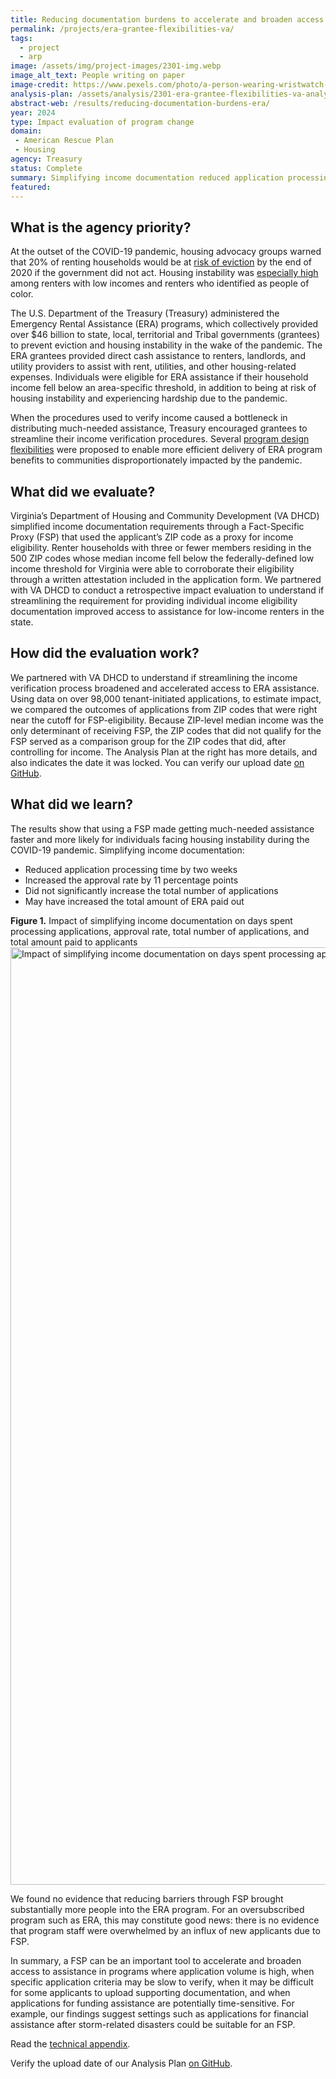 ```yaml
---
title: Reducing documentation burdens to accelerate and broaden access to emergency rental assistance
permalink: /projects/era-grantee-flexibilities-va/
tags:
  - project
  - arp
image: /assets/img/project-images/2301-img.webp
image_alt_text: People writing on paper
image-credit: https://www.pexels.com/photo/a-person-wearing-wristwatch-filling-up-the-paper-8293764/
analysis-plan: /assets/analysis/2301-era-grantee-flexibilities-va-analysis-plan.pdf
abstract-web: /results/reducing-documentation-burdens-era/
year: 2024
type: Impact evaluation of program change
domain:
 - American Rescue Plan
 - Housing
agency: Treasury
status: Complete
summary: Simplifying income documentation reduced application processing times and increased application approval rates, but did not significantly increase new applications
featured:
---
```

## What is the agency priority?
At the outset of the COVID-19 pandemic, housing advocacy groups warned that 20% of renting households would be at <a class="usa-link usa-link--external" href="https://www.aspeninstitute.org/blog-posts/20-million-renters-are-at-risk-of-eviction/">risk of eviction</a> by the end of 2020 if the government did not act. Housing instability was <a class="usa-link usa-link--external" href="https://files.consumerfinance.gov/f/documents/cfpb_Housing_insecurity_and_the_COVID-19_pandemic.pdf">especially high</a> among renters with low incomes and renters who identified as people of color.

The U.S. Department of the Treasury (Treasury) administered the Emergency Rental Assistance (ERA) programs, which collectively provided over $46 billion to state, local, territorial and Tribal governments (grantees) to prevent eviction and housing instability in the wake of the pandemic. The ERA grantees provided direct cash assistance to renters, landlords, and utility providers to assist with rent, utilities, and other housing-related expenses. Individuals were eligible for ERA assistance if their household income fell below an area-specific threshold, in addition to being at risk of housing instability and experiencing hardship due to the pandemic.

When the procedures used to verify income caused a bottleneck in distributing much-needed assistance, Treasury encouraged grantees to streamline their income verification procedures. Several <a class="usa-link usa-link--external" href="https://home.treasury.gov/policy-issues/coronavirus/assistance-for-state-local-and-tribal-governments/emergency-rental-assistance-program/promising-practices/fact-specific-proxies">program design flexibilities</a> were proposed to enable more efficient delivery of ERA program benefits to communities disproportionately impacted by the pandemic.

## What did we evaluate?
Virginia’s Department of Housing and Community Development (VA DHCD) simplified income documentation requirements through a Fact-Specific Proxy (FSP) that used the applicant’s ZIP code as a proxy for income eligibility. Renter households with three or fewer members residing in the 500 ZIP codes whose median income fell below the federally-defined low income threshold for Virginia were able to corroborate their eligibility through a written attestation included in the application form. We partnered with VA DHCD to conduct a retrospective impact evaluation to understand if streamlining the requirement for providing individual income eligibility documentation improved access to assistance for low-income renters in the state.

## How did the evaluation work?
We partnered with VA DHCD to understand if streamlining the income verification process broadened and accelerated access to ERA assistance.  Using data on over 98,000 tenant-initiated applications, to estimate impact, we compared the outcomes of applications from ZIP codes that were right near the cutoff for FSP-eligibility. Because ZIP-level median income was the only determinant of receiving FSP, the ZIP codes that did not qualify for the FSP served as a comparison group for the ZIP codes that did, after controlling for income. The Analysis Plan at the right has more details, and also indicates the date it was locked. You can verify our upload date <a class="usa-link usa-link--external" href="https://github.com/gsa-oes/office-of-evaluation-sciences/commits/master/assets/analysis/2301-era-grantee-flexibilities-va-analysis-plan.pdf">on GitHub</a>.

## What did we learn?
The results show that using a FSP made getting much-needed assistance faster and more likely for individuals facing housing instability during the COVID-19 pandemic. Simplifying income documentation:
- Reduced application processing time by two weeks
- Increased the approval rate by 11 percentage points
- Did not significantly increase the total number of applications
- May have increased the total amount of ERA paid out

<b>Figure 1.</b> Impact of simplifying income documentation on days spent processing applications,  approval rate, total number of applications, and total amount paid to applicants
<img src="{{ '/assets/img/project-images/2301-coef-plot.svg' | prepend: site.baseurl }}" alt="Impact of simplifying income documentation on days spent processing applications,  approval rate, total number of applications, and total amount paid to applicants" width="1500">

We found no evidence that reducing barriers through FSP brought substantially more people into the ERA program. For an oversubscribed program such as ERA, this may constitute good news: there is no evidence that program staff were overwhelmed by an influx of new applicants due to FSP.

In summary, a FSP can be an important tool to accelerate and broaden access to assistance in programs where application volume is high, when specific application criteria may be slow to verify, when it may be difficult for some applicants to upload supporting documentation, and when applications for funding assistance are potentially time-sensitive. For example, our findings suggest settings such as applications for financial assistance after storm-related disasters could be suitable for an FSP.

Read the [technical appendix]({{site.baseurl}}/assets/abstracts/2301_technical-appendix.pdf).

Verify the upload date of our Analysis Plan <a class="usa-link usa-link--external" href="https://github.com/gsa-oes/office-of-evaluation-sciences/commits/master/assets/analysis/2301-era-grantee-flexibilities-va-analysis-plan.pdf">on GitHub</a>.
